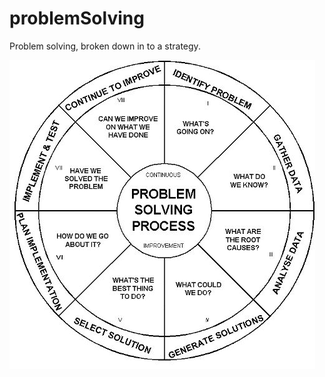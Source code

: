 # problemSolving
Problem solving, broken down in to a strategy.

![image](https://raw.githubusercontent.com/Ehawk82/problemSolving/master/src/assets/logicCircle.jpeg)